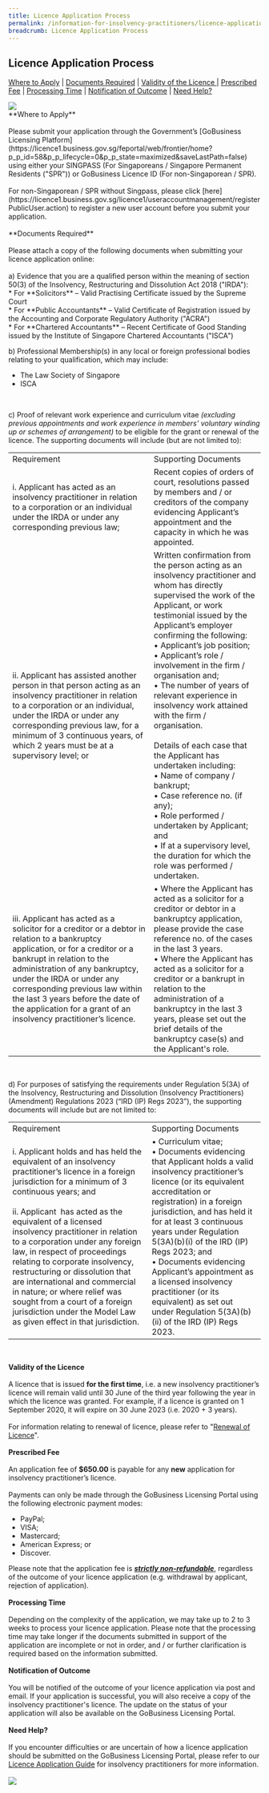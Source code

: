 ```yaml
---
title: Licence Application Process
permalink: /information-for-insolvency-practitioners/licence-application-process/
breadcrumb: Licence Application Process
---
```

**Licence Application Process**
---
<a href="#Where to Apply">Where to Apply</a>  |  <a href="#Documents Required">Documents Required</a>  |  <a href="#Validity of the Licence">Validity of the Licence </a>  |  <a href="#Prescribed Fee">Prescribed Fee</a>  |  <a href="#Processing Time">Processing Time</a>  |  <a href="#Notification of Outcome">Notification of Outcome</a>  |  <a href="#Need Help?">Need Help?</a><br>

<a href="/files/Infographic%202%20-%20Licence%20Application%20Process.pdf">
  <img src="/images/Infographic%202%20-%20Licence%20Application%20Process.jpg">
 </a>

<br>
<a id="Where to Apply"></a>**Where to Apply**
<br><br>
Please submit your application through the Government’s [GoBusiness Licensing Platform](https://licence1.business.gov.sg/feportal/web/frontier/home?p_p_id=58&amp;p_p_lifecycle=0&amp;p_p_state=maximized&amp;saveLastPath=false) using either your SINGPASS (For Singaporeans / Singapore Permanent Residents ("SPR")) or GoBusiness Licence ID (For non-Singaporean / SPR).<br><br>
For non-Singaporean / SPR without Singpass, please click [here](https://licence1.business.gov.sg/licence1/useraccountmanagement/registerPublicUser.action) to register a new user account before you submit your application.
<br><br>
<a id="Documents Required"></a>**Documents Required**
<br><br>
Please attach a copy of the following documents when submitting your licence application online:
<br><br>
a) Evidence that you are a qualified person within the meaning of section 50(3) of the Insolvency, Restructuring and Dissolution Act 2018 ("IRDA"):
<br>
* For **Solicitors** – Valid Practising Certificate issued by the Supreme Court <br>
* For **Public Accountants** – Valid Certificate of Registration issued by the Accounting and Corporate Regulatory Authority ("ACRA") <br>
* For **Chartered Accountants** – Recent Certificate of Good Standing issued by the Institute of Singapore Chartered Accountants ("ISCA")
<br>

b) Professional Membership(s) in any local or foreign professional bodies relating to your qualification, which may include:
<br>
* The Law Society of Singapore
* ISCA
<br>

c) Proof of relevant work experience and curriculum vitae *(excluding previous appointments and work experience in members' voluntary winding up or schemes of arrangement)* to be eligible for the grant or renewal of the licence. The supporting documents will include (but are not limited to):
<br>
<table>
<tbody><tr>
  <td>Requirement</td>
  <td>Supporting Documents</td>
 </tr>
 <tr>
  <td>i.	Applicant has acted as an insolvency practitioner in relation to a corporation or an individual under the IRDA or under any corresponding previous law;</td>
  <td>
Recent copies of orders of court, resolutions passed by members and / or creditors of the company evidencing Applicant’s appointment and the capacity in which he was appointed.<br>

</td>
 </tr>
 <tr>
  <td>ii.	Applicant has assisted another person in that person acting as an insolvency practitioner in relation to a corporation or an individual, under the IRDA or under any corresponding previous law, for a minimum of 3 continuous years, of which 2 years must be at a supervisory level; or
</td>
  <td>Written confirmation from the person acting as an insolvency practitioner and whom has directly supervised the work of the Applicant, or work testimonial issued by the Applicant’s employer confirming the following:<br>
•	Applicant’s job position;<br>
•	Applicant’s role / involvement in the firm / organisation and; <br>
• The number of years of relevant experience in insolvency work attained with the firm / organisation. <br><br>
Details of each case that the Applicant has undertaken including:<br>
•	Name of company / bankrupt; <br>
•	Case reference no. (if any);<br>
• Role performed / undertaken by Applicant; and<br>
•	If at a supervisory level, the duration for which the role was performed / undertaken.<br>
</td>
 </tr>
 <tr>
  <td>iii.	Applicant has acted as a solicitor for a creditor or a debtor in relation to a bankruptcy application, or for a creditor or a bankrupt in relation to the administration of any bankruptcy, under the IRDA or under any corresponding previous law within the last 3 years before the date of the application for a grant of an insolvency practitioner’s licence. </td>
 <td>
•	Where the Applicant has acted as a solicitor for a creditor or debtor in a bankruptcy application, please provide the case reference no. of the cases in the last 3 years.<br>
•	Where the Applicant has acted as a solicitor for a creditor or a bankrupt in relation to the administration of a bankruptcy in the last 3 years, please set out the brief details of the bankruptcy case(s) and the Applicant's role.
</td>
 </tr>
  </tbody></table><br>

d) For purposes of satisfying the requirements under Regulation 5(3A) of the Insolvency, Restructuring and Dissolution (Insolvency Practitioners) (Amendment) Regulations 2023 (“IRD (IP) Regs 2023”), the supporting documents will include but are not limited to:
<br>
<table>
<tbody><tr>
  <td>Requirement</td>
  <td>Supporting Documents</td>
 </tr>
 <tr>
  <td>i. Applicant holds and has held the equivalent of an insolvency practitioner’s licence in a foreign jurisdiction for a minimum of 3 continuous years; and   <br>
<br>ii. Applicant&nbsp; has acted as the equivalent of a licensed insolvency practitioner in relation to a corporation under any foreign law, in respect of proceedings relating to corporate insolvency, restructuring or dissolution that are international and commercial in nature; or where relief was sought from a court of a foreign jurisdiction under the Model Law as given effect in that jurisdiction.</td>
  <td>
•	Curriculum vitae;<br>
• Documents evidencing that Applicant holds a valid insolvency practitioner’s licence (or its equivalent accreditation or registration) in a foreign jurisdiction, and has held it for at least 3 continuous years under Regulation 5(3A)(b)(i) of the IRD (IP) Regs 2023; and <br>
•	Documents evidencing Applicant’s appointment as a licensed insolvency practitioner (or its equivalent) as set out under Regulation 5(3A)(b)(ii) of the IRD (IP) Regs 2023.
<br>

</td>
 </tr>
  </tbody></table><br>
	
<a id="Validity of the Licence"></a>**Validity of the Licence**
<br><br>
A licence that is issued **for the first time**, i.e. a new insolvency practitioner’s licence will remain valid until 30 June of the third year following the year in which the licence was granted. For example, if a licence is granted on 1 September 2020, it will expire on 30 June 2023 (i.e. 2020 + 3 years).
<br><br>
For information relating to renewal of licence, please refer to "[Renewal of Licence](https://lripd.mlaw.gov.sg/information-for-insolvency-practitioners/renewal-of-licence/)".
<br><br>
<a id="Prescribed Fee"></a>**Prescribed Fee**
<br><br> 
An application fee of **$650.00** is payable for any **new** application for insolvency practitioner’s licence. 
<br><br>Payments can only be made through the GoBusiness Licensing Portal using the following electronic payment modes:
<br>
* PayPal;<br>
* VISA;<br>
* Mastercard;<br>
* American Express; or<br>
* Discover.<br>


Please note that the application fee is <ins>_**strictly non-refundable**_</ins>, regardless of the outcome of your licence application (e.g. withdrawal by applicant, rejection of application).
<br><br>
<a id="Processing Time"></a>**Processing Time**
<br><br>
Depending on the complexity of the application, we may take up to 2 to 3 weeks to process your licence application. Please note that the processing time may take longer if the documents submitted in support of the application are incomplete or not in order, and / or further clarification is required based on the information submitted.
<br><br>
<a id="Notification of Outcome"></a>**Notification of Outcome**
<br><br>
You will be notified of the outcome of your licence application via post and email. If your application is successful, you will also receive a copy of the insolvency practitioner's licence. The update on the status of your application will also be available on the GoBusiness Licensing Portal.
<br><br>
<a id="Need Help?"></a>**Need Help?**
<br><br>
If you encounter difficulties or are uncertain of how a licence application should be submitted on the GoBusiness Licensing Portal, please refer to our [Licence Application Guide](/files/Licence%20Application%20Guide%20for%20Insolvency%20Practitioners.pdf) for insolvency practitioners for more information.
<br><br>
![](/images/contact%20details%20260122.jpg)
<br>